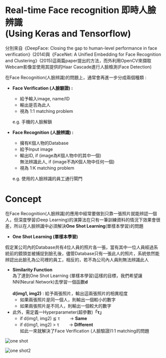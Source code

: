 # Real-time Face recognition 即時人臉辨識 </br> (Using Keras and Tensorflow)
分別來自《DeepFace: Closing the gap to human-level performance in face verification》(2014)與《FaceNet: A Unified Embedding for Face Recognition and Clustering》(2015)這兩篇paper提出的方法，而外利用OpenCV來擷取Webcam影像並使用其提供的Haar Cascade進行人臉檢測(Face Detection)

在Face Recognition(人臉辨識)的問題上，通常會再進一步分成兩個種類 :
- **Face Verification (人臉驗證) :** 
  - 給予輸入image, name/ID
  - 輸出是否為此人
  - 視為 1:1 matching problem
  
  e.g. 手機的人臉解鎖

- **Face Recognition (人臉辨識) :** 
  - 擁有K個人物的Database
  - 給予Input image
  - 輸出ID, if (image為K個人物中的其中一個) </br>
  無法辨識此人, if (image不為K個人物中任何一個)
  - 視為 1:K matching problem
  
  e.g. 使用的人臉辨識的員工通行閘門
   
# Concept
在Face Recognition(人臉辨識)的應用中經常要做到只靠一張照片就能辨認一個人，但深度學習(Deep Learning)的演算法在只有一筆訓練資料的情況下效果會很差，所以在人臉辨識中必須解決**One Shot Learning**(單樣本學習)的問題

- **One Shot Learning (單樣本學習)**</br>

假定某公司內的Database共有4位人員的照片各一張，當有其中一位人員經過系統前的鏡頭並被捕捉到臉孔後，儘管Database只有一張此人的照片，系統依然能辨認出此臉孔為公司裡的員工，相反的，若不為公司內人員則無法辨識此人


- **Similarity Function**</br>
為了達到One Shot Learning (單樣本學習)這樣的目標，我們希望讓NN(Neural Network)去學習一個函數**d**</br></br>
**d(img1, img2)** : 給予兩張照片，輸出這兩張照片的相異程度
  - 如果兩張照片是同一個人，則輸出一個較小的數字
  - 如果兩張照片是不同人，則輸出一個較大的數字</br>
- 此外，需定義一Hyperparameter(超參數)**「τ」**
  - if d(img1, img2) ≦  τ　　 →  **Same**
  - if d(img1, img2) >  τ　　 →   **Different**</br>
  如此一來就解決了Face Verification (人臉驗證)1:1 matching的問題
  
![one shot](https://github.com/s90210jacklen/Real-time-Face-recognition/blob/master/images/one-shot_learning_1.png)

![one shot2](https://github.com/s90210jacklen/Real-time-Face-recognition/blob/master/images/one-shot_learning_2.png)

